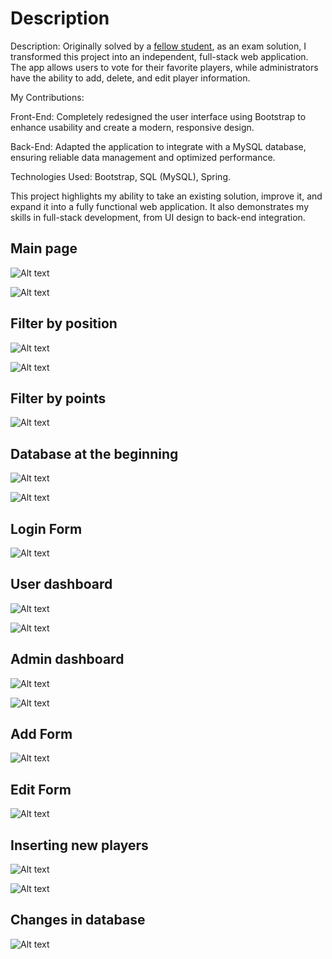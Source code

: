 
# Description 

Description:
Originally solved by a [fellow student](https://github.com/Fazlibeqir/Web-Programming/tree/main/Vezbi/NewVersion/kol2023-g1%20Player), as an exam solution, I transformed this project into an independent, full-stack web application. The app allows users to vote for their favorite players, while administrators have the ability to add, delete, and edit player information.

My Contributions:

Front-End: Completely redesigned the user interface using Bootstrap to enhance usability and create a modern, responsive design.

Back-End: Adapted the application to integrate with a MySQL database, ensuring reliable data management and optimized performance.

Technologies Used: Bootstrap, SQL (MySQL), Spring.

This project highlights my ability to take an existing solution, improve it, and expand it into a fully functional web application. It also demonstrates my skills in full-stack development, from UI design to back-end integration.



## Main page

![Alt text](https://raw.githubusercontent.com/OrdancheNedev/Player/master/image1.png)


![Alt text](https://raw.githubusercontent.com/OrdancheNedev/Player/master/image2.png)

## Filter by position

![Alt text](https://raw.githubusercontent.com/OrdancheNedev/Player/master/image3.png)


![Alt text](https://raw.githubusercontent.com/OrdancheNedev/Player/master/image4.png)

## Filter by points

![Alt text](https://raw.githubusercontent.com/OrdancheNedev/Player/master/image5.png)

## Database at the beginning

![Alt text](https://raw.githubusercontent.com/OrdancheNedev/Player/master/image6.png)


![Alt text](https://raw.githubusercontent.com/OrdancheNedev/Player/master/image7.png)


## Login Form

![Alt text](https://raw.githubusercontent.com/OrdancheNedev/Player/master/image8.png)


## User dashboard


![Alt text](https://raw.githubusercontent.com/OrdancheNedev/Player/master/image9.png)


![Alt text](https://raw.githubusercontent.com/OrdancheNedev/Player/master/image10.png)

## Admin dashboard

![Alt text](https://raw.githubusercontent.com/OrdancheNedev/Player/master/admin.png)


![Alt text](https://raw.githubusercontent.com/OrdancheNedev/Player/master/admin2.png)

## Add Form

![Alt text](https://raw.githubusercontent.com/OrdancheNedev/Player/master/add.png)

## Edit Form

![Alt text](https://raw.githubusercontent.com/OrdancheNedev/Player/master/edit.png)

## Inserting new players

![Alt text](https://raw.githubusercontent.com/OrdancheNedev/Player/master/insert_new_player.png)


![Alt text](https://raw.githubusercontent.com/OrdancheNedev/Player/master/insert_new_player2.png)


## Changes in database

![Alt text](https://raw.githubusercontent.com/OrdancheNedev/Player/master/db_changes.png)


